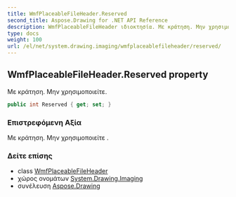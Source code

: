 ```yaml
---
title: WmfPlaceableFileHeader.Reserved
second_title: Aspose.Drawing for .NET API Reference
description: WmfPlaceableFileHeader ιδιοκτησία. Με κράτηση. Μην χρησιμοποιείτε.
type: docs
weight: 100
url: /el/net/system.drawing.imaging/wmfplaceablefileheader/reserved/
---
```

## WmfPlaceableFileHeader.Reserved property

Με κράτηση. Μην χρησιμοποιείτε.

```csharp
public int Reserved { get; set; }
```

### Επιστρεφόμενη Αξία

Με κράτηση. Μην χρησιμοποιείτε .

### Δείτε επίσης

* class [WmfPlaceableFileHeader](../)
* χώρος ονομάτων [System.Drawing.Imaging](../../wmfplaceablefileheader/)
* συνέλευση [Aspose.Drawing](../../../)


